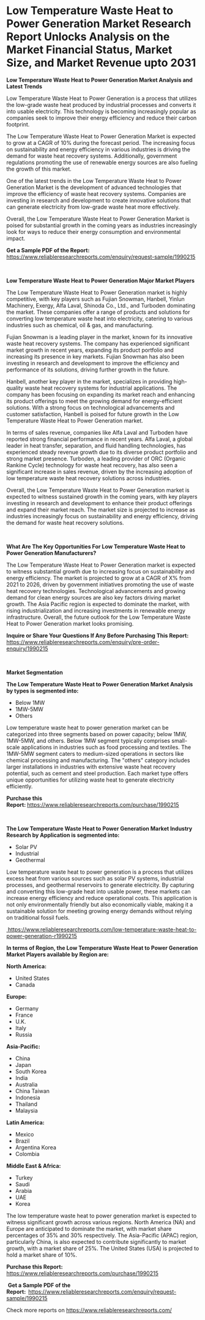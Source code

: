<p><h1>Low Temperature Waste Heat to Power Generation Market Research Report Unlocks Analysis on the Market Financial Status, Market Size, and Market Revenue upto 2031</h1></p><p><strong>Low Temperature Waste Heat to Power Generation Market Analysis and Latest Trends</strong></p>
<p><p>Low Temperature Waste Heat to Power Generation is a process that utilizes the low-grade waste heat produced by industrial processes and converts it into usable electricity. This technology is becoming increasingly popular as companies seek to improve their energy efficiency and reduce their carbon footprint.</p><p>The Low Temperature Waste Heat to Power Generation Market is expected to grow at a CAGR of 10% during the forecast period. The increasing focus on sustainability and energy efficiency in various industries is driving the demand for waste heat recovery systems. Additionally, government regulations promoting the use of renewable energy sources are also fueling the growth of this market.</p><p>One of the latest trends in the Low Temperature Waste Heat to Power Generation Market is the development of advanced technologies that improve the efficiency of waste heat recovery systems. Companies are investing in research and development to create innovative solutions that can generate electricity from low-grade waste heat more effectively.</p><p>Overall, the Low Temperature Waste Heat to Power Generation Market is poised for substantial growth in the coming years as industries increasingly look for ways to reduce their energy consumption and environmental impact.</p></p>
<p><strong>Get a Sample PDF of the Report:&nbsp;</strong> <a href="https://www.reliableresearchreports.com/enquiry/request-sample/1990215">https://www.reliableresearchreports.com/enquiry/request-sample/1990215</a></p>
<p>&nbsp;</p>
<p><strong>Low Temperature Waste Heat to Power Generation Major Market Players</strong></p>
<p><p>The Low Temperature Waste Heat to Power Generation market is highly competitive, with key players such as Fujian Snowman, Hanbell, Yinlun Machinery, Exergy, Alfa Laval, Shinoda Co., Ltd., and Turboden dominating the market. These companies offer a range of products and solutions for converting low temperature waste heat into electricity, catering to various industries such as chemical, oil & gas, and manufacturing.</p><p>Fujian Snowman is a leading player in the market, known for its innovative waste heat recovery systems. The company has experienced significant market growth in recent years, expanding its product portfolio and increasing its presence in key markets. Fujian Snowman has also been investing in research and development to improve the efficiency and performance of its solutions, driving further growth in the future.</p><p>Hanbell, another key player in the market, specializes in providing high-quality waste heat recovery systems for industrial applications. The company has been focusing on expanding its market reach and enhancing its product offerings to meet the growing demand for energy-efficient solutions. With a strong focus on technological advancements and customer satisfaction, Hanbell is poised for future growth in the Low Temperature Waste Heat to Power Generation market.</p><p>In terms of sales revenue, companies like Alfa Laval and Turboden have reported strong financial performance in recent years. Alfa Laval, a global leader in heat transfer, separation, and fluid handling technologies, has experienced steady revenue growth due to its diverse product portfolio and strong market presence. Turboden, a leading provider of ORC (Organic Rankine Cycle) technology for waste heat recovery, has also seen a significant increase in sales revenue, driven by the increasing adoption of low temperature waste heat recovery solutions across industries.</p><p>Overall, the Low Temperature Waste Heat to Power Generation market is expected to witness sustained growth in the coming years, with key players investing in research and development to enhance their product offerings and expand their market reach. The market size is projected to increase as industries increasingly focus on sustainability and energy efficiency, driving the demand for waste heat recovery solutions.</p></p>
<p>&nbsp;</p>
<p><strong>What Are The Key Opportunities For Low Temperature Waste Heat to Power Generation Manufacturers?</strong></p>
<p><p>The Low Temperature Waste Heat to Power Generation market is expected to witness substantial growth due to increasing focus on sustainability and energy efficiency. The market is projected to grow at a CAGR of X% from 2021 to 2026, driven by government initiatives promoting the use of waste heat recovery technologies. Technological advancements and growing demand for clean energy sources are also key factors driving market growth. The Asia Pacific region is expected to dominate the market, with rising industrialization and increasing investments in renewable energy infrastructure. Overall, the future outlook for the Low Temperature Waste Heat to Power Generation market looks promising.</p></p>
<p><strong>Inquire or Share Your Questions If Any Before Purchasing This Report:</strong> <a href="https://www.reliableresearchreports.com/enquiry/pre-order-enquiry/1990215">https://www.reliableresearchreports.com/enquiry/pre-order-enquiry/1990215</a></p>
<p>&nbsp;</p>
<p><strong>Market Segmentation</strong></p>
<p><strong>The Low Temperature Waste Heat to Power Generation Market Analysis by types is segmented into:</strong></p>
<p><ul><li>Below 1MW</li><li>1MW-5MW</li><li>Others</li></ul></p>
<p><p>Low temperature waste heat to power generation market can be categorized into three segments based on power capacity; below 1MW, 1MW-5MW, and others. Below 1MW segment typically comprises small-scale applications in industries such as food processing and textiles. The 1MW-5MW segment caters to medium-sized operations in sectors like chemical processing and manufacturing. The "others" category includes larger installations in industries with extensive waste heat recovery potential, such as cement and steel production. Each market type offers unique opportunities for utilizing waste heat to generate electricity efficiently.</p></p>
<p><strong>Purchase this Report:&nbsp;</strong><a href="https://www.reliableresearchreports.com/purchase/1990215">https://www.reliableresearchreports.com/purchase/1990215</a></p>
<p>&nbsp;</p>
<p><strong>The Low Temperature Waste Heat to Power Generation Market Industry Research by Application is segmented into:</strong></p>
<p><ul><li>Solar PV</li><li>Industrial</li><li>Geothermal</li></ul></p>
<p><p>Low temperature waste heat to power generation is a process that utilizes excess heat from various sources such as solar PV systems, industrial processes, and geothermal reservoirs to generate electricity. By capturing and converting this low-grade heat into usable power, these markets can increase energy efficiency and reduce operational costs. This application is not only environmentally friendly but also economically viable, making it a sustainable solution for meeting growing energy demands without relying on traditional fossil fuels.</p></p>
<p><a href="https://www.reliableresearchreports.com/low-temperature-waste-heat-to-power-generation-r1990215">&nbsp;https://www.reliableresearchreports.com/low-temperature-waste-heat-to-power-generation-r1990215</a></p>
<p><strong>In terms of Region, the Low Temperature Waste Heat to Power Generation Market Players available by Region are:</strong></p>
<p>
    <p> <strong> North America: </strong>
        <ul>
            <li>United States</li>
            <li>Canada</li>
        </ul>
        </p> 
    <p> <strong> Europe: </strong>
        <ul>
            <li>Germany</li>
            <li>France</li>
            <li>U.K.</li>
            <li>Italy</li>
            <li>Russia</li>
        </ul>
        </p> 
    <p> <strong> Asia-Pacific: </strong>
        <ul>
            <li>China</li>
            <li>Japan</li>
            <li>South Korea</li>
            <li>India</li>
            <li>Australia</li>
            <li>China Taiwan</li>
            <li>Indonesia</li>
            <li>Thailand</li>
            <li>Malaysia</li>
        </ul>
        </p> 
    <p> <strong> Latin America: </strong>
        <ul>
            <li>Mexico</li>
            <li>Brazil</li>
            <li>Argentina Korea</li>
            <li>Colombia</li>
        </ul>
        </p> 
    <p> <strong> Middle East & Africa: </strong>
        <ul>
            <li>Turkey</li>
            <li>Saudi</li>
            <li>Arabia</li>
            <li>UAE</li>
            <li>Korea</li>
        </ul>
    </p>
    </p>
<p><p>The low temperature waste heat to power generation market is expected to witness significant growth across various regions. North America (NA) and Europe are anticipated to dominate the market, with market share percentages of 35% and 30% respectively. The Asia-Pacific (APAC) region, particularly China, is also expected to contribute significantly to market growth, with a market share of 25%. The United States (USA) is projected to hold a market share of 10%.</p></p>
<p><strong>Purchase this Report: </strong><a href="https://www.reliableresearchreports.com/purchase/1990215">https://www.reliableresearchreports.com/purchase/1990215</a></p>
<p>&nbsp;<strong>Get a Sample PDF of the Report:&nbsp;&nbsp;</strong><a href="https://www.reliableresearchreports.com/enquiry/request-sample/1990215">https://www.reliableresearchreports.com/enquiry/request-sample/1990215</a></p>
<p><strong></strong></p>
<p>Check more reports on <a href="https://www.reliableresearchreports.com/">https://www.reliableresearchreports.com/</a></p>